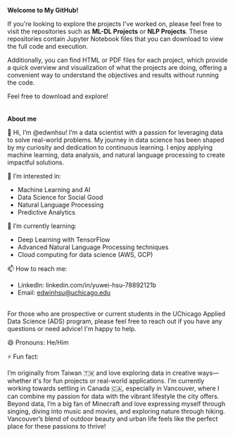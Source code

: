 **Welcome to My GitHub!**

If you're looking to explore the projects I've worked on, please feel free to visit the repositories such as **ML-DL Projects** or **NLP Projects**. These repositories contain Jupyter Notebook files that you can download to view the full code and execution.

Additionally, you can find HTML or PDF files for each project, which provide a quick overview and visualization of what the projects are doing, offering a convenient way to understand the objectives and results without running the code.

Feel free to download and explore!
<br>
<br>
<br>
**About me**

👋 Hi, I’m @edwnhsu!
I’m a data scientist with a passion for leveraging data to solve real-world problems. My journey in data science has been shaped by my curiosity and dedication to continuous learning. I enjoy applying machine learning, data analysis, and natural language processing to create impactful solutions.

👀 I’m interested in:

* Machine Learning and AI
* Data Science for Social Good
* Natural Language Processing
* Predictive Analytics

🌱 I’m currently learning:

* Deep Learning with TensorFlow
* Advanced Natural Language Processing techniques
* Cloud computing for data science (AWS, GCP)

📫 How to reach me:

* LinkedIn: linkedin.com/in/yuwei-hsu-78892121b
* Email: edwinhsu@uchicago.edu
<br>
For those who are prospective or current students in the UChicago Applied Data Science (ADS) program, please feel free to reach out if you have any questions or need advice! I'm happy to help.

😄 Pronouns: He/Him

⚡ Fun fact: 

I’m originally from Taiwan 🇹🇼 and love exploring data in creative ways—whether it's for fun projects or real-world applications. I'm currently working towards settling in Canada 🇨🇦, especially in Vancouver, where I can combine my passion for data with the vibrant lifestyle the city offers. Beyond data, I’m a big fan of Minecraft and love expressing myself through singing, diving into music and movies, and exploring nature through hiking. Vancouver’s blend of outdoor beauty and urban life feels like the perfect place for these passions to thrive!
<!---
edwnhsu/edwnhsu is a ✨ special ✨ repository because its `README.md` (this file) appears on your GitHub profile.
You can click the Preview link to take a look at your changes.
--->
